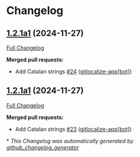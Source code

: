 # Changelog

## [1.2.1a1](https://github.com/OpenVoiceOS/ovos-PHAL-plugin-balena-wifi/tree/1.2.1a1) (2024-11-27)

[Full Changelog](https://github.com/OpenVoiceOS/ovos-PHAL-plugin-balena-wifi/compare/1.2.1a1...1.2.1a1)

**Merged pull requests:**

- Add Catalan strings [\#24](https://github.com/OpenVoiceOS/ovos-PHAL-plugin-balena-wifi/pull/24) ([gitlocalize-app[bot]](https://github.com/apps/gitlocalize-app))

## [1.2.1a1](https://github.com/OpenVoiceOS/ovos-PHAL-plugin-balena-wifi/tree/1.2.1a1) (2024-11-27)

[Full Changelog](https://github.com/OpenVoiceOS/ovos-PHAL-plugin-balena-wifi/compare/1.2.0...1.2.1a1)

**Merged pull requests:**

- Add Catalan strings [\#23](https://github.com/OpenVoiceOS/ovos-PHAL-plugin-balena-wifi/pull/23) ([gitlocalize-app[bot]](https://github.com/apps/gitlocalize-app))



\* *This Changelog was automatically generated by [github_changelog_generator](https://github.com/github-changelog-generator/github-changelog-generator)*
